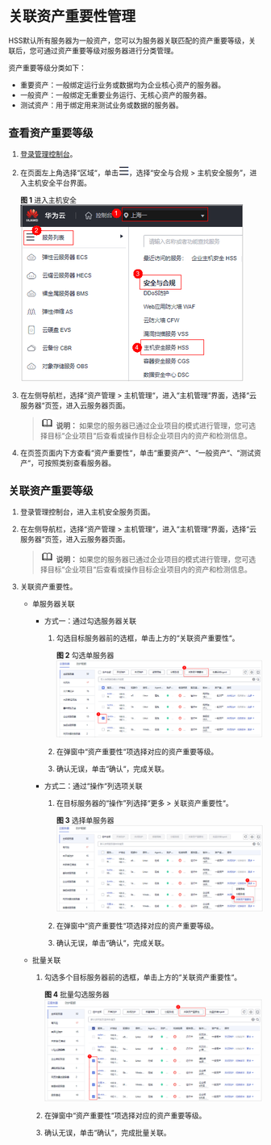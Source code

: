 # 关联资产重要性管理<a name="hss_01_0381"></a>

HSS默认所有服务器为一般资产，您可以为服务器关联匹配的资产重要等级，关联后，您可通过资产重要等级对服务器进行分类管理。

资产重要等级分类如下：

-   重要资产：一般绑定运行业务或数据均为企业核心资产的服务器。
-   一般资产：一般绑定无重要业务运行、无核心资产的服务器。
-   测试资产：用于绑定用来测试业务或数据的服务器。

## 查看资产重要等级<a name="section5760123391412"></a>

1.  [登录管理控制台](https://console.huaweicloud.com/?locale=zh-cn)。
2.  在页面左上角选择“区域“，单击![](figures/zh-cn_image_0000001517317834.png)，选择“安全与合规 \> 主机安全服务”，进入主机安全平台界面。

    **图 1**  进入主机安全<a name="hss_01_0234_fig1855613765114"></a>  
    ![](figures/进入主机安全.png "进入主机安全")

1.  在左侧导航栏，选择“资产管理  \>  主机管理“，进入“主机管理“界面，选择“云服务器“页签，进入云服务器页面。

    >![](public_sys-resources/icon-note.gif) **说明：** 
    >如果您的服务器已通过企业项目的模式进行管理，您可选择目标“企业项目“后查看或操作目标企业项目内的资产和检测信息。

2.  在页签页面内下方查看“资产重要性“，单击“重要资产“、“一般资产“、“测试资产“，可按照类别查看服务器。

## 关联资产重要等级<a name="section6100133671415"></a>

1.  登录管理控制台，进入主机安全服务页面。

1.  在左侧导航栏，选择“资产管理  \>  主机管理“，进入“主机管理“界面，选择“云服务器“页签，进入云服务器页面。

    >![](public_sys-resources/icon-note.gif) **说明：** 
    >如果您的服务器已通过企业项目的模式进行管理，您可选择目标“企业项目“后查看或操作目标企业项目内的资产和检测信息。

2.  关联资产重要性。
    -   单服务器关联
        -   方式一：通过勾选服务器关联
            1.  勾选目标服务器前的选框，单击上方的“关联资产重要性“。

                **图 2**  勾选单服务器<a name="fig20212438512"></a>  
                ![](figures/勾选单服务器.png "勾选单服务器")

            2.  在弹窗中“资产重要性“项选择对应的资产重要等级。
            3.  确认无误，单击“确认“，完成关联。

        -   方式二：通过“操作“列选项关联
            1.  在目标服务器的“操作”列选择“更多  \>  关联资产重要性“。

                **图 3**  选择单服务器<a name="fig6529161318519"></a>  
                ![](figures/选择单服务器.png "选择单服务器")

            2.  在弹窗中“资产重要性“项选择对应的资产重要等级。
            3.  确认无误，单击“确认“，完成关联。

    -   批量关联
        1.  勾选多个目标服务器前的选框，单击上方的“关联资产重要性“。

            **图 4**  批量勾选服务器<a name="fig489172217419"></a>  
            ![](figures/批量勾选服务器.png "批量勾选服务器")

        2.  在弹窗中“资产重要性“项选择对应的资产重要等级。
        3.  确认无误，单击“确认“，完成批量关联。

